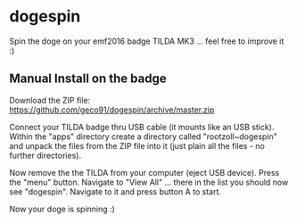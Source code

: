 # dogespin

Spin the doge on your emf2016 badge TILDA MK3 ... feel free to improve it :)

## Manual Install on the badge

Download the ZIP file: https://github.com/geco91/dogespin/archive/master.zip

Connect your TILDA badge thru USB cable (it mounts like an USB stick). Within the "apps" directory create a directory called "rootzoll~dogespin" and unpack the files from the ZIP file into it (just plain all the files - no further directories).

Now remove the the TILDA from your computer (eject USB device). Press the "menu" button. Navigate to "View All" ... there in the list you should now see "dogespin". Navigate to it and press button A to start.

Now your doge is spinning :) 
